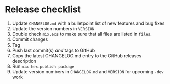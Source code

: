 # Release checklist

  1. Update `CHANGELOG.md` with a bulletpoint list of new features and bug fixes
  2. Update the version numbers in `VERSION`
  3. Double check `mix.exs` to make sure that all files are listed in `files`.
  3. Commit changes
  3. Tag
  4. Push last commit(s) *and* tags to GitHub
  6. Copy the latest CHANGELOG.md entry to the GitHub releases description
  7. Run `mix hex.publish package`
  8. Update version numbers in `CHANGELOG.md` and `VERSION` for upcoming `-dev` work
